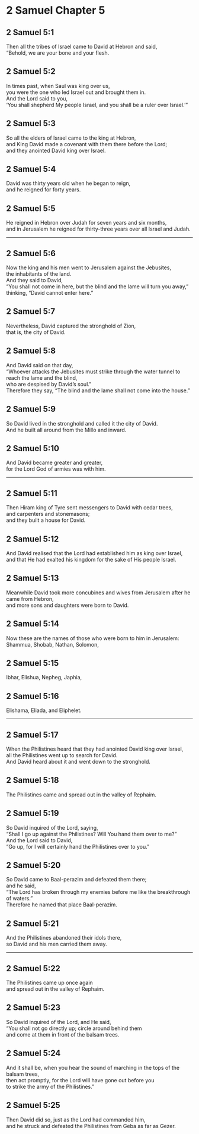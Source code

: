 # 2 Samuel Chapter 5

## 2 Samuel 5:1

Then all the tribes of Israel came to David at Hebron and said,  
“Behold, we are your bone and your flesh.

## 2 Samuel 5:2

In times past, when Saul was king over us,  
you were the one who led Israel out and brought them in.  
And the Lord said to you,  
‘You shall shepherd My people Israel, and you shall be a ruler over Israel.’”

## 2 Samuel 5:3

So all the elders of Israel came to the king at Hebron,  
and King David made a covenant with them there before the Lord;  
and they anointed David king over Israel.

## 2 Samuel 5:4

David was thirty years old when he began to reign,  
and he reigned for forty years.

## 2 Samuel 5:5

He reigned in Hebron over Judah for seven years and six months,  
and in Jerusalem he reigned for thirty-three years over all Israel and Judah.

---

## 2 Samuel 5:6

Now the king and his men went to Jerusalem against the Jebusites,  
the inhabitants of the land.  
And they said to David,  
“You shall not come in here, but the blind and the lame will turn you away,”  
thinking, “David cannot enter here.”

## 2 Samuel 5:7

Nevertheless, David captured the stronghold of Zion,  
that is, the city of David.

## 2 Samuel 5:8

And David said on that day,  
“Whoever attacks the Jebusites must strike through the water tunnel to reach the lame and the blind,  
who are despised by David’s soul.”  
Therefore they say, “The blind and the lame shall not come into the house.”

## 2 Samuel 5:9

So David lived in the stronghold and called it the city of David.  
And he built all around from the Millo and inward.

## 2 Samuel 5:10

And David became greater and greater,  
for the Lord God of armies was with him.

---

## 2 Samuel 5:11

Then Hiram king of Tyre sent messengers to David with cedar trees,  
and carpenters and stonemasons;  
and they built a house for David.

## 2 Samuel 5:12

And David realised that the Lord had established him as king over Israel,  
and that He had exalted his kingdom for the sake of His people Israel.

## 2 Samuel 5:13

Meanwhile David took more concubines and wives from Jerusalem after he came from Hebron,  
and more sons and daughters were born to David.

## 2 Samuel 5:14

Now these are the names of those who were born to him in Jerusalem:  
Shammua, Shobab, Nathan, Solomon,

## 2 Samuel 5:15

Ibhar, Elishua, Nepheg, Japhia,

## 2 Samuel 5:16

Elishama, Eliada, and Eliphelet.

---

## 2 Samuel 5:17

When the Philistines heard that they had anointed David king over Israel,  
all the Philistines went up to search for David.  
And David heard about it and went down to the stronghold.

## 2 Samuel 5:18

The Philistines came and spread out in the valley of Rephaim.

## 2 Samuel 5:19

So David inquired of the Lord, saying,  
“Shall I go up against the Philistines? Will You hand them over to me?”  
And the Lord said to David,  
“Go up, for I will certainly hand the Philistines over to you.”

## 2 Samuel 5:20

So David came to Baal-perazim and defeated them there;  
and he said,  
“The Lord has broken through my enemies before me like the breakthrough of waters.”  
Therefore he named that place Baal-perazim.

## 2 Samuel 5:21

And the Philistines abandoned their idols there,  
so David and his men carried them away.

---

## 2 Samuel 5:22

The Philistines came up once again  
and spread out in the valley of Rephaim.

## 2 Samuel 5:23

So David inquired of the Lord, and He said,  
“You shall not go directly up; circle around behind them  
and come at them in front of the balsam trees.

## 2 Samuel 5:24

And it shall be, when you hear the sound of marching in the tops of the balsam trees,  
then act promptly, for the Lord will have gone out before you  
to strike the army of the Philistines.”

## 2 Samuel 5:25

Then David did so, just as the Lord had commanded him,  
and he struck and defeated the Philistines from Geba as far as Gezer.
